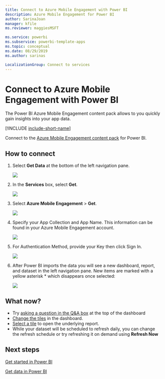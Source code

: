 ```yaml
---
title: Connect to Azure Mobile Engagement with Power BI
description: Azure Mobile Engagement for Power BI
author: SarinaJoan
manager: kfile
ms.reviewer: maggiesMSFT

ms.service: powerbi
ms.subservice: powerbi-template-apps
ms.topic: conceptual
ms.date: 08/29/2019
ms.author: sarinas

LocalizationGroup: Connect to services
---
```

# Connect to Azure Mobile Engagement with Power BI
The Power BI Azure Mobile Engagement content pack allows to you quickly gain insights into your app data.

[!INCLUDE [include-short-name](./includes/service-deprecate-content-packs.md)]

Connect to the [Azure Mobile Engagement content pack](https://app.powerbi.com/groups/me/getdata/services/azme) for Power BI.

## How to connect
1. Select **Get Data** at the bottom of the left navigation pane.
   
    ![](media/service-connect-to-azure-mobile/getdata.png)
2. In the **Services** box, select **Get**.
   
    ![](media/service-connect-to-azure-mobile/services.png)
3. Select **Azure Mobile Engagement** \> **Get**.
   
    ![](media/service-connect-to-azure-mobile/azme.png) 
4. Specify your App Collection and App Name. This information can be found in your Azure Mobile Engagement account.
   
    ![](media/service-connect-to-azure-mobile/parameters.png) 
5. For Authentication Method, provide your Key then click Sign In.
   
    ![](media/service-connect-to-azure-mobile/creds.png)
6. After Power BI imports the data you will see a new dashboard, report, and dataset in the left navigation pane. New items are marked with a yellow asterisk \* which disappears once selected:
   
    ![](media/service-connect-to-azure-mobile/dashboard.png)

## What now?

* Try [asking a question in the Q&A box](consumer/end-user-q-and-a.md) at the top of the dashboard
* [Change the tiles](service-dashboard-edit-tile.md) in the dashboard.
* [Select a tile](consumer/end-user-tiles.md) to open the underlying report.
* While your dataset will be scheduled to refresh daily, you can change the refresh schedule or try refreshing it on demand using **Refresh Now**

## Next steps
[Get started in Power BI](service-get-started.md)

[Get data in Power BI](service-get-data.md)

